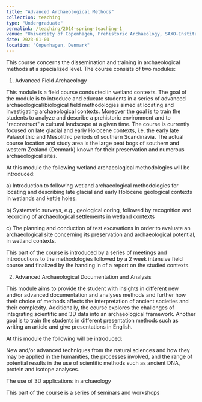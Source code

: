 ```yaml
---
title: "Advanced Archaeological Methods"
collection: teaching
type: "Undergraduate"
permalink: /teaching/2014-spring-teaching-1
venue: "University of Copenhagen, Prehistoric Archaeology, SAXO-Institute."
date: 2023-01-01
location: "Copenhagen, Denmark"
---
```


This course concerns the dissemination and training in archaeological methods at a specialized level. The course consists of two modules:

 

1) Advanced Field Archaeology

 

This module is a field course conducted in wetland contexts. The goal of the module is to introduce and educate students in a series of advanced archaeological/biological field methodologies aimed at locating and investigating archaeological contexts. Moreover the goal is to train the students to analyze and describe a prehistoric environment and to "reconstruct" a cultural landscape at a given time. The course is currently focused on late glacial and early Holocene contexts, i.e. the early late Palaeolithic and Mesolithic periods of southern Scandinavia. The actual course location and study area is the large peat bogs of southern and western Zealand (Denmark) known for their preservation and numerous archaeological sites.

 

At this module the following wetland archaeological methodologies will be introduced:

 

a) Introduction to following wetland archaeological methodologies for locating and describing late glacial and early Holocene geological contexts in wetlands and kettle holes.

 

b) Systematic surveys, e.g., geological coring, followed by recognition and recording of archaeological settlements in wetland contexts

 

c) The planning and conduction of test excavations in order to evaluate an archaeological site concerning its preservation and archaeological potential, in wetland contexts.

 

This part of the course is introduced by a series of meetings and introductions to the methodologies followed by a 2 week intensive field course and finalized by the handing in of a report on the studied contexts.

 

 

2) Advanced Archaeological Documentation and Analysis

This module aims to provide the student with insights in different new and/or advanced documentation and analyses methods and further how their choice of methods affects the interpretation of ancient societies and their complexity. Additionally, the course explores the challenges of integrating scientific and 3D data into an archaeological framework. Another goal is to train the students in different presentation methods such as writing an article and give presentations in English.

 

At this module the following will be introduced:

New and/or advanced techniques from the natural sciences and how they may be applied in the humanities, the processes involved, and the range of potential results in the use of scientific methods such as ancient DNA, protein and isotope analyses.

The use of 3D applications in archaeology

 

This part of the course is a series of seminars and workshops
